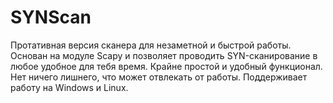 # SYNScan
Протативная версия сканера для незаметной и быстрой работы. Основан на модуле Scapy и позволяет проводить SYN-сканирование в любое удобное для тебя время. Крайне простой и удобный функционал. Нет ничего лишнего, что может отвлекать от работы. Поддерживает работу на Windows и Linux.
